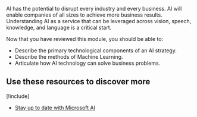 AI has the potential to disrupt every industry and every business. AI will enable companies of all sizes to achieve more business results. Understanding AI as a service that can be leveraged across vision, speech, knowledge, and language is a critical start.

Now that you have reviewed this module, you should be able to:

* Describe the primary technological components of an AI strategy.
* Describe the methods of Machine Learning.
* Articulate how AI technology can solve business problems.

## Use these resources to discover more

[!include[](../../../includes/open-link-in-new-tab-note.md)]

* [Stay up to date with Microsoft AI](http://www.microsoft.com/ai)